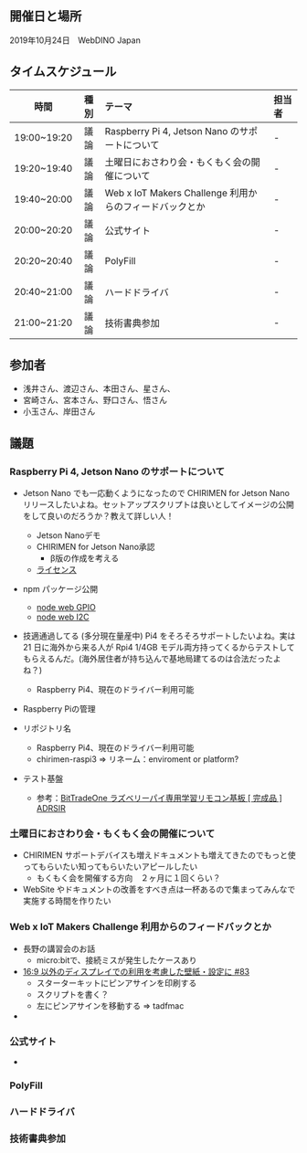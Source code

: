 ## 開催日と場所
2019年10月24日　WebDINO Japan

 ## タイムスケジュール
|時間|種別|テーマ|担当者|
|:----:|:----:|:----|:----|
|19:00~19:20|議論|Raspberry Pi 4, Jetson Nano のサポートについて|-|
|19:20~19:40|議論|土曜日におさわり会・もくもく会の開催について|-|
|19:40~20:00|議論|Web x IoT Makers Challenge 利用からのフィードバックとか|-|
|20:00~20:20|議論|公式サイト|-|
|20:20~20:40|議論|PolyFill|-|
|20:40~21:00|議論|ハードドライバ|-|
|21:00~21:20|議論|技術書典参加|-|

## 参加者
- 浅井さん、渡辺さん、本田さん、星さん、
- 宮崎さん、宮本さん、野口さん、悟さん
- 小玉さん、岸田さん


## 議題
### Raspberry Pi 4, Jetson Nano のサポートについて
- Jetson Nano でも一応動くようになったので CHIRIMEN for Jetson Nano リリースしたいよね。セットアップスクリプトは良いとしてイメージの公開をして良いのだろうか？教えて詳しい人！
  - Jetson Nanoデモ
  - CHIRIMEN for Jetson Nano承認
    - β版の作成を考える
  - [ライセンス](http://wiki.seeedstudio.com/jp/license/)
- npm パッケージ公開
  - [node web GPIO](https://www.npmjs.com/package/node-web-gpio)
  - [node web I2C](npmjs.com/package/node-web-i2c)

- 技適通過してる (多分現在量産中) Pi4 をそろそろサポートしたいよね。実は 21 日に海外から来る人が Rpi4 1/4GB モデル両方持ってくるからテストしてもらえるんだ。(海外居住者が持ち込んで基地局建てるのは合法だったよね？)
  - Raspberry Pi4、現在のドライバー利用可能
 - Raspberry Piの管理
  - リポジトリ名
    - Raspberry Pi4、現在のドライバー利用可能
    - chirimen-raspi3 => リネーム：enviroment or platform?
  - テスト基盤
    - 参考：[BitTradeOne ラズベリーパイ専用学習リモコン基板 [ 完成品 ] ADRSIR](https://www.amazon.co.jp/gp/product/B077ZNDW79/)

### 土曜日におさわり会・もくもく会の開催について
- CHIRIMEN サポートデバイスも増えドキュメントも増えてきたのでもっと使ってもらいたい知ってもらいたいアピールしたい
  - もくもく会を開催する方向　２ヶ月に１回くらい？
- WebSite やドキュメントの改善をすべき点は一杯あるので集まってみんなで実施する時間を作りたい


### Web x IoT Makers Challenge 利用からのフィードバックとか
- 長野の講習会のお話
  - micro:bitで、接続ミスが発生したケースあり
- [16:9 以外のディスプレイでの利用を考慮した壁紙・設定に #83](https://github.com/chirimen-oh/chirimen-raspi3/issues/83)
  - スターターキットにピンアサインを印刷する
  - スクリプトを書く？
  - 左にピンアサインを移動する => tadfmac
- 

### 公式サイト
- 



### PolyFill

### ハードドライバ

### 技術書典参加
